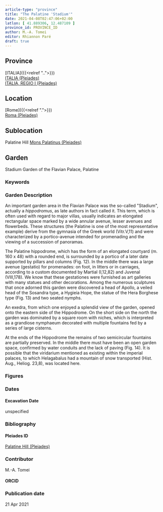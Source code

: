 ```yaml
---
article-type: "province"
title: "The Palatine 'Stadium'"
date: 2021-04-08T02:47:06+02:00
latlon: [ 41.889306, 12.487109 ]
province_id: PROVINCE_ID
author: M.-A. Tomei
editor: Rhiannon Paré
draft: true
---
```


## Province

[ITALIA]({{<relref "..">}})\
[ITALIA (Pleiades)](https://pleiades.stoa.org/places/1052)\
[ITALIA, REGIO I (Pleiades)](https://pleiades.stoa.org/places/441075550)

## Location

[Rome]({{<relref ".">}}) \
[Roma (Pleiades)](https://pleiades.stoa.org/places/423025)

## Sublocation

Palatine Hill
[Mons Palatinus (Pleiades)](https://pleiades.stoa.org/places/971691208)



## Garden

Stadium Garden of the Flavian Palace, Palatine

### Keywords



### Garden Description

An important garden area in the Flavian Palace was the so-called "Stadium", actually a *hippodromus*, as late authors in fact called it. This term, which is often used with regard to major villas, usually indicates an elongated rectangular space marked by a wide annular avenue, lesser avenues and flowerbeds. These structures (the Palatine is one of the most representative example) derive from the gymnasia of the Greek world (Vitr.V,11) and were characterized by a portico-avenue intended for promenading and the viewing of a succession of panoramas.

The Palatine hippodrome, which has the form of an elongated courtyard  (m. 160 x 48) with a rounded end, is surrounded by a portico of a later date supported by pillars and columns (Fig. 12). In the middle there was a large avenue (gestatio) for promenades: on foot, in litters or in carriages, according to a custom documented by Martial (I,12,82) and Juvenal (VIII,178). We know that these gestationes were furnished as art galleries with many statues and other decorations. Among the numerous sculptures that once adorned this garden were discovered a head of Apollo, a veiled head of the Sosandra type, a Hygieia Hope, the statue of the Hera Borghese type (Fig. 13) and two seated nymphs.

An exedra, from which one enjoyed a splendid view of the garden, opened onto the eastern side of the Hippodrome. On the short side on the north the garden was dominated by a square room with niches, which is interpreted as a grandiose nymphaeum decorated with multiple fountains fed by a series of large cisterns.

At the ends of the Hippodrome the remains of two semicircular fountains are partially preserved. In the middle there must have been an open garden space, confirmed by water conduits and the lack of paving (Fig. 14). It is possible that the viridarium mentioned as existing within the imperial palaces, to which Helagabalus had a mountain of snow transported (Hist. Aug., Heliog. 23,8), was located here.

### Figures


### Dates

#### Excavation Date

unspecified

### Bibliography


#### Pleiades ID

[Palatine Hill (Pleiades)](https://pleiades.stoa.org/places/971691208)

### Contributor

M.-A. Tomei

#### ORCID



### Publication date


21 Apr 2021
